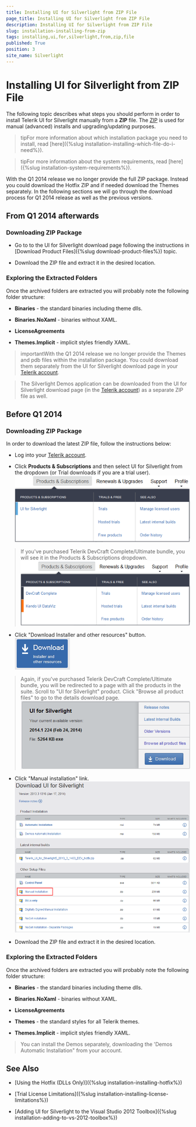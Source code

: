 ```yaml
---
title: Installing UI for Silverlight from ZIP File
page_title: Installing UI for Silverlight from ZIP File
description: Installing UI for Silverlight from ZIP File
slug: installation-installing-from-zip
tags: installing,ui,for,silverlight,from,zip,file
published: True
position: 3
site_name: Silverlight
---
```


# Installing UI for Silverlight from ZIP File

The following topic describes what steps you should perform in order to install Telerik UI for Silverlight manually from a __ZIP__ file. The [ZIP](http://en.wikipedia.org/wiki/ZIP_%28file_format%29) is used for manual (advanced) installs and upgrading/updating purposes.
      
>tipFor more information about which installation package you need to install, read [here]({%slug installation-installing-which-file-do-i-need%}).
        
>tipFor more information about the system requirements, read [here]({%slug installation-system-requirements%}).
    
With the Q1 2014 release we no longer provide the full ZIP package. Instead you could download the Hotfix ZIP and if needed download the Themes separately. In the following sections we will go through the download process for Q1 2014 release as well as the previous versions.

## From Q1 2014 afterwards

### Downloading ZIP Package

* Go to to the UI for Silverlight download page following the instructions in [Download Product Files]({%slug download-product-files%}) topic.
              
* Download the ZIP file and extract it in the desired location.

### Exploring the Extracted Folders

Once the archived folders are extracted you will probably note the following folder structure:

* __Binaries__ - the standard binaries including theme dlls.
             
* __Binaries.NoXaml__ - binaries without XAML.
              
* __LicenseAgreements__

* __Themes.Implicit__ - implicit styles friendly XAML.
              
>importantWith the Q1 2014 release we no longer provide the Themes and pdb files within the installation package. You could download them separately from the UI for Silverlight download page in your [Telerik account](http://www.telerik.com/account.aspx).
              
>The Silverlight Demos application can be downloaded from the UI for Silverlight download page (in the [Telerik account](http://www.telerik.com/account.aspx)) as a separate ZIP file as well.
              
## Before Q1 2014

### Downloading ZIP Package

In order to download the latest ZIP file, follow the instructions below:

* Log into your [Telerik account](http://www.telerik.com/account.aspx).     

* Click __Products  & Subscriptions__ and then select UI for Silverlight from the dropdown (or Trial downloads if you are a trial user).
![Common Installing FromMSIFiles 005](images/Common_InstallingFromMSIFiles_005.png)

>If you've purchased Telerik DevCraft Complete/Ultimate bundle, you will see it in the Products  & Subscriptions dropdown.
>![Common Installing FromMSIFiles 005 Ultimate](images/Common_InstallingFromMSIFiles_005_Ultimate.png)

* Click "Download Installer and other resources" button.![Common Installing Download Button](images/Common_Installing_Download_Button.png)

>Again, if you've purchased Telerik DevCraft Complete/Ultimate bundle, you will be redirected to a page with all the products in the suite.
>Scroll to "UI for Silverlight" product. Click "Browse all product files" to go to the details download page.
>![Common Installing FromMSIFiles 009](images/Common_InstallingFromMSIFiles_009.png)

* Click "Manual installation" link.![Common Installing FromZIPFile 030](images/Common_InstallingFromZIPFile_030.PNG)

* Download the ZIP file and extract it in the desired location.

### Exploring the Extracted Folders

Once the archived folders are extracted you will probably note the following folder structure:

* __Binaries__ - the standard binaries including theme dlls.              

* __Binaries.NoXaml__ - binaries without XAML.              

* __LicenseAgreements__

* __Themes__ - the standard styles for all Telerik themes.              

* __Themes.Implicit__ - implicit styles friendly XAML.              

>You can install the Demos separately, downloading the 'Demos Automatic Installation" from your account.

## See Also

 * [Using the Hotfix (DLLs Only)]({%slug installation-installing-hotfix%})

 * [Trial License Limitations]({%slug installation-installing-license-limitations%})

 * [Adding UI for Silverlight to the Visual Studio 2012 Toolbox]({%slug installation-adding-to-vs-2012-toolbox%})
